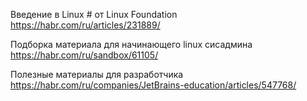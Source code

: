 Введение в Linux # от Linux Foundation
https://habr.com/ru/articles/231889/

Подборка материала для начинающего linux сисадмина
https://habr.com/ru/sandbox/61105/

Полезные материалы для разработчика
https://habr.com/ru/companies/JetBrains-education/articles/547768/






